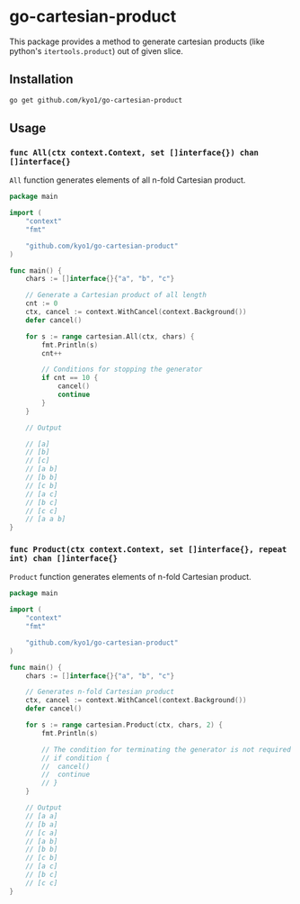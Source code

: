 # go-cartesian-product

This package provides a method to generate cartesian products (like python's `itertools.product`) out of given slice.

## Installation

```sh
go get github.com/kyo1/go-cartesian-product
```

## Usage


### `func All(ctx context.Context, set []interface{}) chan []interface{}`

`All` function generates elements of all n-fold Cartesian product.

```go
package main

import (
	"context"
	"fmt"

	"github.com/kyo1/go-cartesian-product"
)

func main() {
	chars := []interface{}{"a", "b", "c"}

	// Generate a Cartesian product of all length
	cnt := 0
	ctx, cancel := context.WithCancel(context.Background())
	defer cancel()

	for s := range cartesian.All(ctx, chars) {
		fmt.Println(s)
		cnt++

		// Conditions for stopping the generator
		if cnt == 10 {
			cancel()
			continue
		}
	}

	// Output

	// [a]
	// [b]
	// [c]
	// [a b]
	// [b b]
	// [c b]
	// [a c]
	// [b c]
	// [c c]
	// [a a b]
}
```

### `func Product(ctx context.Context, set []interface{}, repeat int) chan []interface{}`

`Product` function generates elements of n-fold Cartesian product.

```go
package main

import (
	"context"
	"fmt"

	"github.com/kyo1/go-cartesian-product"
)

func main() {
	chars := []interface{}{"a", "b", "c"}

	// Generates n-fold Cartesian product
	ctx, cancel := context.WithCancel(context.Background())
	defer cancel()

	for s := range cartesian.Product(ctx, chars, 2) {
		fmt.Println(s)

		// The condition for terminating the generator is not required
		// if condition {
		//  cancel()
		//  continue
		// }
	}

	// Output
	// [a a]
	// [b a]
	// [c a]
	// [a b]
	// [b b]
	// [c b]
	// [a c]
	// [b c]
	// [c c]
}
```
